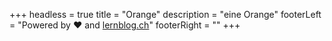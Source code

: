 +++
headless = true
title = "Orange"
description = "eine Orange"
footerLeft = "Powered by ❤️ and [lernblog.ch](https://www.lernblog.ch)"
footerRight = ""
+++
